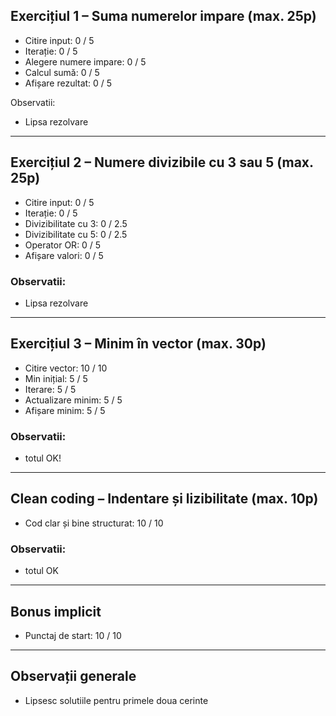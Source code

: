 ## Exercițiul 1 – Suma numerelor impare (max. 25p)
- Citire input: 0 / 5
- Iterație: 0 / 5
- Alegere numere impare: 0 / 5
- Calcul sumă: 0 / 5
- Afișare rezultat: 0 / 5

Observatii: 
- Lipsa rezolvare

---

## Exercițiul 2 – Numere divizibile cu 3 sau 5 (max. 25p)
- Citire input: 0 / 5
- Iterație: 0 / 5
- Divizibilitate cu 3: 0 / 2.5
- Divizibilitate cu 5: 0 / 2.5
- Operator OR: 0 / 5
- Afișare valori: 0 / 5

### Observatii: 
- Lipsa rezolvare

---

## Exercițiul 3 – Minim în vector (max. 30p)
- Citire  vector: 10 / 10
- Min inițial: 5 / 5
- Iterare: 5 / 5
- Actualizare minim: 5 / 5
- Afișare minim: 5 / 5

### Observatii: 
- totul OK!

---

## Clean coding – Indentare și lizibilitate (max. 10p)
- Cod clar și bine structurat: 10 / 10

### Observatii: 
- totul OK

---

## Bonus implicit
- Punctaj de start: 10 / 10

---

## Observații generale
- Lipsesc solutiile pentru primele doua cerinte
